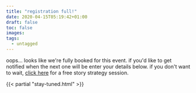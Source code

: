 ```yaml
---
title: "registration full!"
date: 2020-04-15T05:19:42+01:00
draft: false
toc: false
images:
tags:
  - untagged
---
```


oops... looks like we're fully booked for this event. if you'd like to get notified when the next one will be enter your details below. if you don't want to wait, [click here](/) for a free story strategy session.

{{< partial "stay-tuned.html" >}}
